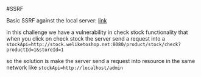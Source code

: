 
#SSRF

Basic SSRF against the local server: [link](https://portswigger.net/web-security/ssrf/lab-basic-ssrf-against-localhost)

in this challenge we have a vulnerability in check stock functionality that when you click on check stock the server send a request into a `stockApi=http://stock.weliketoshop.net:8080/product/stock/check?productId=1&storeId=1` 

so the solution is make the server send a request into resource in the same network like `stockApi=http://localhost/admin`

